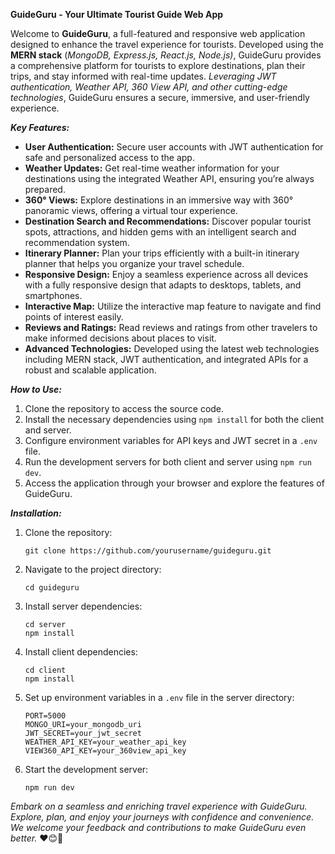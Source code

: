 **GuideGuru - Your Ultimate Tourist Guide Web App**

Welcome to **GuideGuru**, a full-featured and responsive web application designed to enhance the travel experience for tourists. Developed using the **MERN stack** (_MongoDB, Express.js, React.js, Node.js)_, GuideGuru provides a comprehensive platform for tourists to explore destinations, plan their trips, and stay informed with real-time updates. _Leveraging JWT authentication, Weather API, 360 View API, and other cutting-edge technologies_, GuideGuru ensures a secure, immersive, and user-friendly experience.

_**Key Features:**_

- **User Authentication:** Secure user accounts with JWT authentication for safe and personalized access to the app.
- **Weather Updates:** Get real-time weather information for your destinations using the integrated Weather API, ensuring you’re always prepared.
- **360° Views:** Explore destinations in an immersive way with 360° panoramic views, offering a virtual tour experience.
- **Destination Search and Recommendations:** Discover popular tourist spots, attractions, and hidden gems with an intelligent search and recommendation system.
- **Itinerary Planner:** Plan your trips efficiently with a built-in itinerary planner that helps you organize your travel schedule.
- **Responsive Design:** Enjoy a seamless experience across all devices with a fully responsive design that adapts to desktops, tablets, and smartphones.
- **Interactive Map:** Utilize the interactive map feature to navigate and find points of interest easily.
- **Reviews and Ratings:** Read reviews and ratings from other travelers to make informed decisions about places to visit.
- **Advanced Technologies:** Developed using the latest web technologies including MERN stack, JWT authentication, and integrated APIs for a robust and scalable application.

_**How to Use:**_

1. Clone the repository to access the source code.
2. Install the necessary dependencies using `npm install` for both the client and server.
3. Configure environment variables for API keys and JWT secret in a `.env` file.
4. Run the development servers for both client and server using `npm run dev`.
5. Access the application through your browser and explore the features of GuideGuru.

_**Installation:**_

1. Clone the repository:
   ```
   git clone https://github.com/yourusername/guideguru.git
   ```
2. Navigate to the project directory:
   ```
   cd guideguru
   ```
3. Install server dependencies:
   ```
   cd server
   npm install
   ```
4. Install client dependencies:
   ```
   cd client
   npm install
   ```
5. Set up environment variables in a `.env` file in the server directory:
   ```
   PORT=5000
   MONGO_URI=your_mongodb_uri
   JWT_SECRET=your_jwt_secret
   WEATHER_API_KEY=your_weather_api_key
   VIEW360_API_KEY=your_360view_api_key
   ```
6. Start the development server:
   ```
   npm run dev
   ```

_Embark on a seamless and enriching travel experience with GuideGuru. Explore, plan, and enjoy your journeys with confidence and convenience. We welcome your feedback and contributions to make GuideGuru even better._ ❤😊🎉
